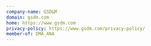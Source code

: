 ```yaml
---
company-name: GSD&M
domain: gsdm.com
home: https://www.gsdm.com
privacy-policy: https://www.gsdm.com/privacy-policy/
member-of: DMA_ANA
---
```





